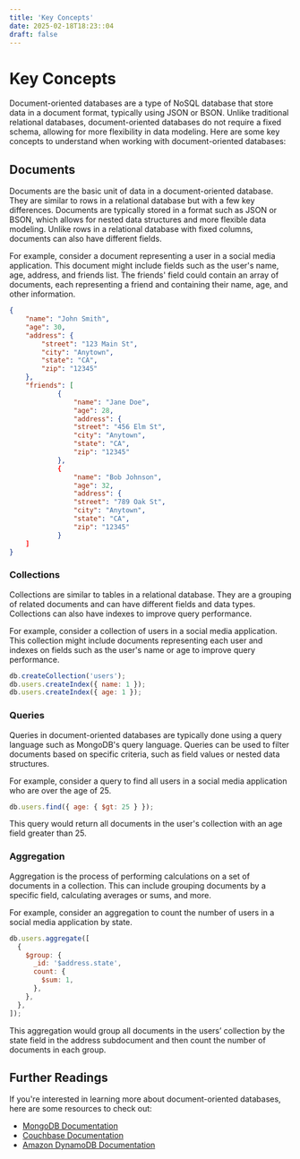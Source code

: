```yaml
---
title: 'Key Concepts'
date: 2025-02-18T18:23::04
draft: false
---
```


# Key Concepts

Document-oriented databases are a type of NoSQL database that store data in a document format, typically using JSON or BSON. Unlike traditional relational databases, document-oriented databases do not require a fixed schema, allowing for more flexibility in data modeling. Here are some key concepts to understand when working with document-oriented databases:

## **Documents**

Documents are the basic unit of data in a document-oriented database. They are similar to rows in a relational database but with a few key differences. Documents are typically stored in a format such as JSON or BSON, which allows for nested data structures and more flexible data modeling. Unlike rows in a relational database with fixed columns, documents can also have different fields.

For example, consider a document representing a user in a social media application. This document might include fields such as the user's name, age, address, and friends list. The friends' field could contain an array of documents, each representing a friend and containing their name, age, and other information.

```json
{
	"name": "John Smith",
	"age": 30,
	"address": {
		"street": "123 Main St",
		"city": "Anytown",
		"state": "CA",
		"zip": "12345"
	},
	"friends": [
			{
				"name": "Jane Doe",
				"age": 28,
				"address": {
				"street": "456 Elm St",
				"city": "Anytown",
				"state": "CA",
				"zip": "12345"
			},
			{
				"name": "Bob Johnson",
				"age": 32,
				"address": {
				"street": "789 Oak St",
				"city": "Anytown",
				"state": "CA",
				"zip": "12345"
			}
	]
}
```

### **Collections**

Collections are similar to tables in a relational database. They are a grouping of related documents and can have different fields and data types. Collections can also have indexes to improve query performance.

For example, consider a collection of users in a social media application. This collection might include documents representing each user and indexes on fields such as the user's name or age to improve query performance.

```jsx
db.createCollection('users');
db.users.createIndex({ name: 1 });
db.users.createIndex({ age: 1 });
```

### **Queries**

Queries in document-oriented databases are typically done using a query language such as MongoDB's query language. Queries can be used to filter documents based on specific criteria, such as field values or nested data structures.

For example, consider a query to find all users in a social media application who are over the age of 25.

```jsx
db.users.find({ age: { $gt: 25 } });
```

This query would return all documents in the user's collection with an age field greater than 25.

### **Aggregation**

Aggregation is the process of performing calculations on a set of documents in a collection. This can include grouping documents by a specific field, calculating averages or sums, and more.

For example, consider an aggregation to count the number of users in a social media application by state.

```jsx
db.users.aggregate([
  {
    $group: {
      _id: '$address.state',
      count: {
        $sum: 1,
      },
    },
  },
]);
```

This aggregation would group all documents in the users’ collection by the state field in the address subdocument and then count the number of documents in each group.

## **Further Readings**

If you're interested in learning more about document-oriented databases, here are some resources to check out:

- [MongoDB Documentation](https://docs.mongodb.com/)
- [Couchbase Documentation](https://docs.couchbase.com/)
- [Amazon DynamoDB Documentation](https://docs.aws.amazon.com/dynamodb/)
